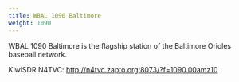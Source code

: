 ```yaml
---
title: WBAL 1090 Baltimore
weight: 1090
---
```

WBAL 1090 Baltimore is the flagship station of the Baltimore
Orioles baseball network.

KiwiSDR N4TVC: http://n4tvc.zapto.org:8073/?f=1090.00amz10

